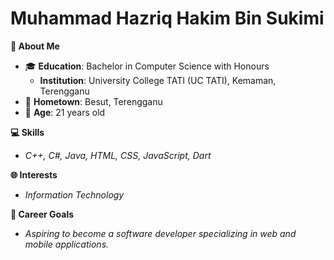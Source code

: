 # Muhammad Hazriq Hakim Bin Sukimi

**🌟 About Me**  
- 🎓 **Education**: Bachelor in Computer Science with Honours  
  - **Institution**: University College TATI (UC TATI), Kemaman, Terengganu  
- 🏡 **Hometown**: Besut, Terengganu  
- 🌱 **Age**: 21 years old  

**💻 Skills**  
- *C++, C#, Java, HTML, CSS, JavaScript, Dart*  

**🌐 Interests**  
- *Information Technology*  

**🚀 Career Goals**  
- *Aspiring to become a software developer specializing in web and mobile applications.*  

